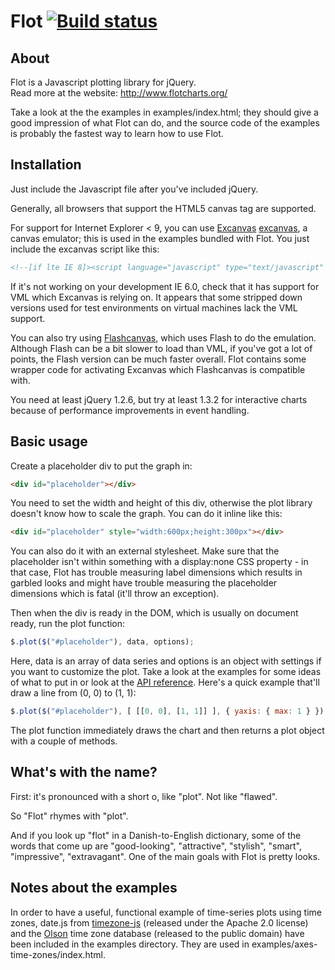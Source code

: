 # Flot [![Build status](https://travis-ci.org/flot/flot.png)](https://travis-ci.org/flot/flot)

## About ##

Flot is a Javascript plotting library for jQuery.  
Read more at the website: <http://www.flotcharts.org/>

Take a look at the the examples in examples/index.html; they should give a good
impression of what Flot can do, and the source code of the examples is probably
the fastest way to learn how to use Flot.


## Installation ##

Just include the Javascript file after you've included jQuery.

Generally, all browsers that support the HTML5 canvas tag are
supported.

For support for Internet Explorer < 9, you can use [Excanvas]
[excanvas], a canvas emulator; this is used in the examples bundled
with Flot. You just include the excanvas script like this:

```html
<!--[if lte IE 8]><script language="javascript" type="text/javascript" src="excanvas.min.scripts"></script><![endif]-->
```

If it's not working on your development IE 6.0, check that it has
support for VML which Excanvas is relying on. It appears that some
stripped down versions used for test environments on virtual machines
lack the VML support.

You can also try using [Flashcanvas][flashcanvas], which uses Flash to
do the emulation. Although Flash can be a bit slower to load than VML,
if you've got a lot of points, the Flash version can be much faster
overall. Flot contains some wrapper code for activating Excanvas which
Flashcanvas is compatible with.

You need at least jQuery 1.2.6, but try at least 1.3.2 for interactive
charts because of performance improvements in event handling.


## Basic usage ##

Create a placeholder div to put the graph in:

```html
<div id="placeholder"></div>
```

You need to set the width and height of this div, otherwise the plot
library doesn't know how to scale the graph. You can do it inline like
this:

```html
<div id="placeholder" style="width:600px;height:300px"></div>
```

You can also do it with an external stylesheet. Make sure that the
placeholder isn't within something with a display:none CSS property -
in that case, Flot has trouble measuring label dimensions which
results in garbled looks and might have trouble measuring the
placeholder dimensions which is fatal (it'll throw an exception).

Then when the div is ready in the DOM, which is usually on document
ready, run the plot function:

```js
$.plot($("#placeholder"), data, options);
```

Here, data is an array of data series and options is an object with
settings if you want to customize the plot. Take a look at the
examples for some ideas of what to put in or look at the 
[API reference](API.md). Here's a quick example that'll draw a line 
from (0, 0) to (1, 1):

```js
$.plot($("#placeholder"), [ [[0, 0], [1, 1]] ], { yaxis: { max: 1 } });
```

The plot function immediately draws the chart and then returns a plot
object with a couple of methods.


## What's with the name? ##

First: it's pronounced with a short o, like "plot". Not like "flawed".

So "Flot" rhymes with "plot".

And if you look up "flot" in a Danish-to-English dictionary, some of
the words that come up are "good-looking", "attractive", "stylish",
"smart", "impressive", "extravagant". One of the main goals with Flot
is pretty looks.


## Notes about the examples ##

In order to have a useful, functional example of time-series plots using time
zones, date.js from [timezone-js][timezone-js] (released under the Apache 2.0
license) and the [Olson][olson] time zone database (released to the public
domain) have been included in the examples directory.  They are used in
examples/axes-time-zones/index.html.


[excanvas]: http://code.google.com/p/explorercanvas/
[flashcanvas]: http://code.google.com/p/flashcanvas/
[timezone-js]: https://github.com/mde/timezone-js
[olson]: http://ftp.iana.org/time-zones
